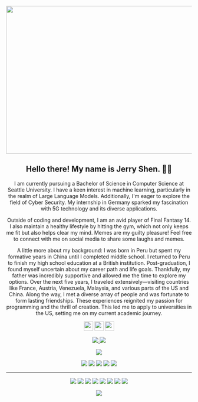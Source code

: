 <p align="center">
 <img  width="800" height="400" src="https://github.com/Terbish/Terbish/blob/master/social/yashs.gif">
</p>
<h2 align="center">Hello there! My name is Jerry Shen. 👋🤓</h2>

<p align="center">I am currently pursuing a Bachelor of Science in Computer Science at Seattle University. I have a keen interest in machine learning, particularly in the realm of Large Language Models. Additionally, I'm eager to explore the field of Cyber Security. My internship in Germany sparked my fascination with 5G technology and its diverse applications. </p>

<p align="center">Outside of coding and development, I am an avid player of Final Fantasy 14. I also maintain a healthy lifestyle by hitting the gym, which not only keeps me fit but also helps clear my mind. Memes are my guilty pleasure! Feel free to connect with me on social media to share some laughs and memes.</p>

<p align="center">A little more about my background: I was born in Peru but spent my formative years in China until I completed middle school. I returned to Peru to finish my high school education at a British institution. Post-graduation, I found myself uncertain about my career path and life goals. Thankfully, my father was incredibly supportive and allowed me the time to explore my options. Over the next five years, I traveled extensively—visiting countries like France, Austria, Venezuela, Malaysia, and various parts of the US and China. Along the way, I met a diverse array of people and was fortunate to form lasting friendships. These experiences reignited my passion for programming and the thrill of creation. This led me to apply to universities in the US, setting me on my current academic journey.</p>


<p align="center"><a href="https://twitter.com/Jshenli97"><img src="https://img.shields.io/badge/twitter-%231DA1F2.svg?&style=for-the-badge&logo=twitter&logoColor=white" height=25></a> <a href="www.linkedin.com/in/jerryshen97"><img src="https://img.shields.io/badge/linkedin-%230077B5.svg?&style=for-the-badge&logo=linkedin&logoColor=white" height=25></a> <a href="https://www.instagram.com/_jerry_shen_/"><img src="https://img.shields.io/badge/instagram-%23E4405F.svg?&style=for-the-badge&logo=instagram&logoColor=white" height=25></a> 
</p>

<p align=center>
  <a href="https://github.com/Terbish">
    <img src="https://badges.pufler.dev/visits/Terbish/Terbish?style=flat-square&color=black&logo=github">
  </a>
  <a href="https://github.com/Terbish?tab=repositories">
    <img src="https://badges.pufler.dev/repos/Terbish?style=flat-square&color=black&logo=github">
  </a>
</p>
<p align="center">
<a href="https://github.com/Terbish"><img src="https://img.shields.io/github/followers/Terbish?style=social"></a>
</p>
<p align="center">
<img src="https://img.shields.io/badge/Software Developer-brown"> <img src="https://img.shields.io/badge/Machine Learning-green"> <img src="https://img.shields.io/badge/Cyber Security-red"> <img src="https://img.shields.io/badge/LLM-magenta"> <img src="https://img.shields.io/badge/Natural Language Processing-yellow">
</p>
<hr>
<p align="center">
<img src="https://img.shields.io/badge/Apache%20Kafka%20-%23FF6F00.svg?&style=for-the-badge&logo=ApacheKafka&logoColor=white" /> <img src="https://img.shields.io/badge/javascript%20-%23323330.svg?&style=for-the-badge&logo=javascript&logoColor=%23F7DF1E"/> <img src="https://img.shields.io/badge/html5%20-%23E34F26.svg?&style=for-the-badge&logo=html5&logoColor=white"/> <img src="https://img.shields.io/badge/css3%20-%231572B6.svg?&style=for-the-badge&logo=css3&logoColor=white"/> <img src="https://img.shields.io/badge/python%20-%2314354C.svg?&style=for-the-badge&logo=python&logoColor=white"/> <img src="https://img.shields.io/badge/c++%20-%2300599C.svg?&style=for-the-badge&logo=c%2B%2B&ogoColor=white"/> <img src="https://img.shields.io/badge/git%20-%23F05033.svg?&style=for-the-badge&logo=git&logoColor=white"/> <img src="https://img.shields.io/badge/github%20-%23121011.svg?&style=for-the-badge&logo=github&logoColor=white"/>
</p>

<p align=center>  
  <img align=center src="https://github-readme-stats.vercel.app/api?username=Terbish&show_icons=true&theme=radical">
</p>





